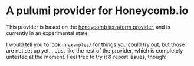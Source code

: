 # A pulumi provider for Honeycomb.io

This provider is based on the [honeycomb terraform
provider](https://github.com/honeycombio/terraform-provider-honeycombio),
and is currently in an experimental state.

I would tell you to look in `examples/` for things you could try out,
but those are not set up yet... Just like the rest of the provider,
which is completely untested at the moment. Feel free to try it &
report issues, though!
